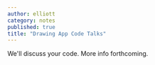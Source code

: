 ```yaml
---
author: elliott
category: notes
published: true
title: "Drawing App Code Talks"
---
```


We'll discuss your code.  More info forthcoming.